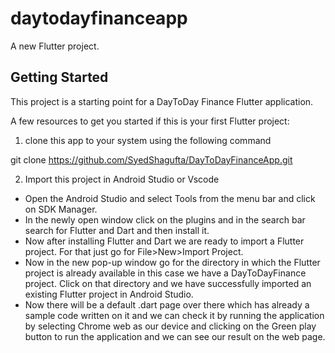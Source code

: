 # daytodayfinanceapp

A new Flutter project.

## Getting Started

This project is a starting point for a DayToDay Finance Flutter application.

A few resources to get you started if this is your first Flutter project:

1. clone this app to your system using the following command

git clone https://github.com/SyedShagufta/DayToDayFinanceApp.git

2. Import this project in Android Studio or Vscode

- Open the Android Studio and select Tools from the menu bar and click on SDK Manager.
- In the newly open window click on the plugins and in the search bar search for Flutter and Dart and then install it.
- Now after installing Flutter and Dart we are ready to import a Flutter project. For that just go for File>New>Import Project.
- Now in the new pop-up window go for the directory in which the Flutter project is already available in this case we have a DayToDayFinance project. Click on that directory and we have successfully imported an existing Flutter project in Android Studio.
- Now there will be a default .dart page over there which has already a sample code written on it and we can check it by running the application by selecting Chrome web as our device and clicking on the Green play button to run the application and we can see our result on the web page.
